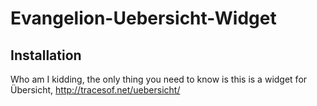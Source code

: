 # Evangelion-Uebersicht-Widget
## Installation
Who am I kidding, the only thing you need to know is this is a widget for Übersicht, http://tracesof.net/uebersicht/
